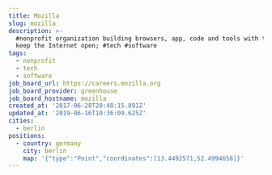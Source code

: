 ```yaml
---
title: Mozilla
slug: mozilla
description: >-
  #nonprofit organization building browsers, app, code and tools with the aim to
  keep the Internet open; #tech #software
tags:
  - nonprofit
  - tech
  - software
job_board_url: https://careers.mozilla.org
job_board_provider: greenhouse
job_board_hostname: mozilla
created_at: '2017-06-28T20:40:15.891Z'
updated_at: '2019-06-16T10:36:09.625Z'
cities:
  - berlin
positions:
  - country: germany
    city: berlin
    map: '{"type":"Point","coordinates":[13.4492571,52.4994658]}'
---
```

